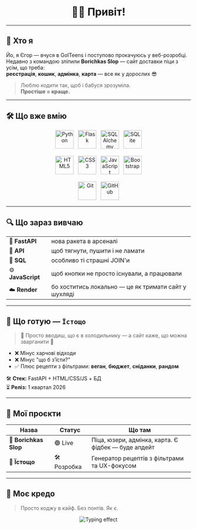 <h1 align="center">🙋‍♂️ Привіт!</h1>

---

## 🧠 Хто я

Йо, я Єгор — вчуся в GoITeens і поступово прокачуюсь у веб-розробці.  
Недавно з командою зліпили **Borichkas Slop** — сайт доставки піци з усім, що треба:  
**реєстрація**, **кошик**, **адмінка**, **карта** — все як у дорослих 😎

> Люблю кодити так, щоб і бабуся зрозуміла.  
> **Простіше = краще.**

---

## 🛠 Що вже вмію

<div align="center">
  <img src="https://cdn.jsdelivr.net/gh/devicons/devicon/icons/python/python-original.svg" alt="Python" width="50" height="50" />
  &nbsp;
  <img src="https://cdn.jsdelivr.net/gh/devicons/devicon/icons/flask/flask-original.svg" alt="Flask" width="50" height="50" />
  &nbsp;
  <img src="https://cdn.jsdelivr.net/gh/devicons/devicon/icons/sqlalchemy/sqlalchemy-original.svg" alt="SQLAlchemy" width="50" height="50" />
  &nbsp;
  <img src="https://cdn.jsdelivr.net/gh/devicons/devicon/icons/sqlite/sqlite-original.svg" alt="SQLite" width="50" height="50" />
  <br><br>
  <img src="https://cdn.jsdelivr.net/gh/devicons/devicon/icons/html5/html5-original.svg" alt="HTML5" width="50" height="50" />
  &nbsp;
  <img src="https://cdn.jsdelivr.net/gh/devicons/devicon/icons/css3/css3-original.svg" alt="CSS3" width="50" height="50" />
  &nbsp;
  <img src="https://cdn.jsdelivr.net/gh/devicons/devicon/icons/javascript/javascript-original.svg" alt="JavaScript" width="50" height="50" />
  &nbsp;
  <img src="https://cdn.jsdelivr.net/gh/devicons/devicon/icons/bootstrap/bootstrap-original.svg" alt="Bootstrap" width="50" height="50" />
  <br><br>
  <img src="https://cdn.jsdelivr.net/gh/devicons/devicon/icons/git/git-original.svg" alt="Git" width="50" height="50" />
  &nbsp;
  <img src="https://cdn.jsdelivr.net/gh/devicons/devicon/icons/github/github-original.svg" alt="GitHub" width="50" height="50" />
</div>

---

## 🔍 Що зараз вивчаю

<table>
  <tr><td>🐍 <b>FastAPI</b></td><td>нова ракета в арсеналі</td></tr>
  <tr><td>🔗 <b>API</b></td><td>щоб тягнути, пушити і не ламати</td></tr>
  <tr><td>🧠 <b>SQL</b></td><td>особливо ті страшні JOIN'и</td></tr>
  <tr><td>⚙️ <b>JavaScript</b></td><td>щоб кнопки не просто існували, а працювали</td></tr>
  <tr><td>☁️ <b>Render</b></td><td>бо хоститись локально — це як тримати сайт у шухляді</td></tr>
</table>

---

## 🍳 Що готую — <code>Їстощо</code>

> 🧠 Просто вводиш, що є в холодильнику — а сайт каже, що можна зварганити 🍲

- ❌ Мінус харчові відходи  
- ❌ Мінус "що б з’їсти?"  
- ✅ Плюс рецепти з фільтрами: **веган**, **бюджет**, **сніданки**, **рандом**

🛠 **Стек:** FastAPI + HTML/CSS/JS + БД  
⏳ **Реліз:** 1 квартал 2026

---

## 🚧 Мої проєкти

| Назва | Статус | Що там |
|------|--------|--------|
| 🍕 **Borichkas Slop** | 🟢 Live | Піца, юзери, адмінка, карта. Є фідбек — буде апдейт |
| 🍳 **Їстощо** | 🛠 Розробка | Генератор рецептів з фільтрами та UX-фокусом |

---

## 🧩 Моє кредо

> Просто коджу в кайф. Без понтів. Як є.

<p align="center">
  <!-- Ось цей typing-ефект — можна перекласти або змінити -->
  <img src="https://readme-typing-svg.demolab.com?font=Fira+Code&size=22&pause=1000&color=00F58E&center=true&vCenter=true&width=460&lines=Code+smart.+Ship+hard.;FastAPI+fanboy+in+progress...;Less+talk.+More+commit.;%F0%9F%92%BB+%F0%9F%94%A5+%F0%9F%9A%80" alt="Typing effect" />
</p>